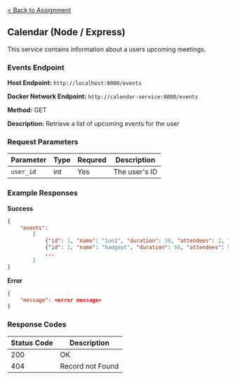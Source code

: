 [< Back to Assignment](../README.md)

## Calendar (Node / Express)
This service contains information about a users upcoming meetings.
 
### Events Endpoint

**Host Endpoint:** `http://localhost:8000/events`

**Docker Network Endpoint:** `http://calendar-service:8000/events`

**Method:** GET

**Description:** Retrieve a list of upcoming events for the user

### Request Parameters

| Parameter | Type | Requred | Description   |
| --------- | ---- | ------- | ------------- |
| `user_id` | int  | Yes     | The user's ID |

### Example Responses

**Success**
```json
{
    "events":
        [
            {"id": 1, "name": "1on1", "duration": 30, "attendees": 2, "date": "MM/DD/YYY"},
            {"id": 2, "name": "hangout", "duration": 60, "attendees": 5, "date": "MM/DD/YYY"},
            ...
        ]
}
```

**Error**
```json
{
    "message": <error message>
}
```

### Response Codes

| Status Code | Description      |
| ----------- | ---------------- |
| 200         | OK               |
| 404         | Record not Found |
